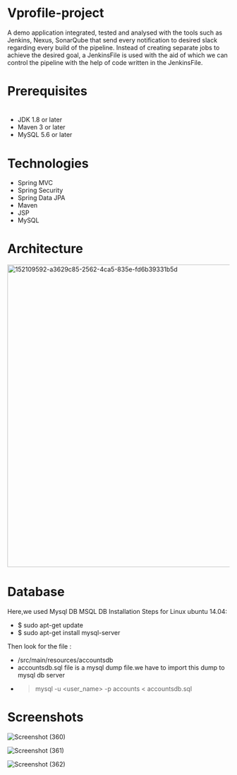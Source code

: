 # Vprofile-project
A demo application integrated, tested and analysed with the tools such as Jenkins, Nexus, SonarQube that send every notification to desired slack regarding every build of the pipeline. Instead of creating separate jobs to achieve the desired goal, a JenkinsFile is used with the aid of which we can control the pipeline with the help of code written in the JenkinsFile.

# Prerequisites
#
- JDK 1.8 or later
- Maven 3 or later
- MySQL 5.6 or later

# Technologies 
- Spring MVC
- Spring Security
- Spring Data JPA
- Maven
- JSP
- MySQL

# Architecture 

<img width="685" alt="152109592-a3629c85-2562-4ca5-835e-fd6b39331b5d" src="https://user-images.githubusercontent.com/68735863/152641500-c9dceabf-9412-4da1-8c08-62d3b86196e7.png">

# Database
Here,we used Mysql DB 
MSQL DB Installation Steps for Linux ubuntu 14.04:
- $ sudo apt-get update
- $ sudo apt-get install mysql-server

Then look for the file :
- /src/main/resources/accountsdb
- accountsdb.sql file is a mysql dump file.we have to import this dump to mysql db server
- > mysql -u <user_name> -p accounts < accountsdb.sql

# Screenshots

![Screenshot (360)](https://user-images.githubusercontent.com/68735863/152641421-b05af0c0-ec99-463a-b865-c935741c57f5.png)

![Screenshot (361)](https://user-images.githubusercontent.com/68735863/152641429-6cb9eb11-0f71-4578-9019-fe650fb2dbd4.png)

![Screenshot (362)](https://user-images.githubusercontent.com/68735863/152641431-46ae4f16-78e4-4444-bef3-77827b439262.png)



